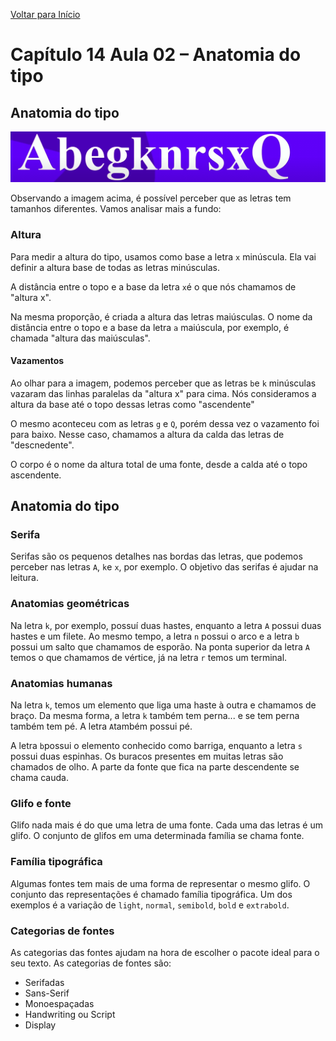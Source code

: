 [Voltar para Início](https://github.com/vinis-moraes/curso-html-css)
# Capítulo 14 Aula 02 – Anatomia do tipo
## Anatomia do tipo

![Imagem de glifos](https://github.com/vinis-moraes/curso-html-css/blob/main/C14A02P1.png)

Observando a imagem acima, é possível perceber que as letras tem tamanhos diferentes. Vamos analisar mais a fundo:

### Altura

Para medir a altura do tipo, usamos como base a letra `x` minúscula. Ela vai definir a altura base de todas as letras minúsculas.

A distância entre o topo e a base da letra `x`é o que nós chamamos de "altura x".

Na mesma proporção, é criada a altura das letras maiúsculas. O nome da distância entre o topo e a base da letra `a` maiúscula, por exemplo, é chamada "altura das maiúsculas".

#### Vazamentos

Ao olhar para a imagem, podemos perceber que as letras `b`e `k` minúsculas vazaram das linhas paralelas da "altura x" para cima. Nós consideramos a altura da base até o topo dessas letras como "ascendente"

O mesmo aconteceu com as letras `g` e `Q`, porém dessa vez o vazamento foi para baixo. Nesse caso, chamamos a altura da calda das letras de "descnedente".

O corpo é o nome da altura total de uma fonte, desde a calda até o topo ascendente.

## Anatomia  do tipo
### Serifa
Serifas são os pequenos detalhes nas bordas das letras, que podemos perceber nas letras `A`, `k`e `x`, por exemplo. O objetivo das serifas é ajudar na leitura.

### Anatomias geométricas

Na letra `k`, por exemplo, possuí duas hastes, enquanto a letra `A` possui duas hastes e um filete. Ao mesmo tempo, a letra `n` possui o arco e a letra `b` possui um salto que chamamos de esporão. Na ponta superior da letra `A` temos o que chamamos de vértice, já na letra `r` temos um terminal.

### Anatomias humanas

Na letra `k`, temos um elemento que liga uma haste à outra e chamamos de braço. Da mesma forma, a letra `k` também tem perna... e se tem perna também tem pé. A letra `A`também possui pé.

A letra `b`possui o elemento conhecido como barriga, enquanto a letra `s` possui duas espinhas. Os buracos presentes em muitas letras são chamados de olho. A parte da fonte que fica na parte descendente se chama cauda.

### Glifo e fonte

Glifo nada mais é do que uma letra de uma fonte. Cada uma das letras é um glifo. O conjunto de glifos em uma determinada família se chama fonte.


### Família tipográfica

Algumas fontes tem mais de uma forma de representar o mesmo glifo. O conjunto das representações é chamado família tipográfica.
Um dos exemplos é a variação de `light`, `normal`, `semibold`, `bold` e `extrabold`.


### Categorias de fontes

As categorias das fontes ajudam na hora de escolher o pacote ideal para o seu texto. As categorias de fontes são:

* Serifadas
* Sans-Serif
* Monoespaçadas
* Handwriting ou Script
* Display